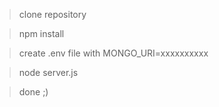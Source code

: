 > clone repository

> npm install

> create .env file with MONGO_URI=xxxxxxxxxx

> node server.js

> done ;)